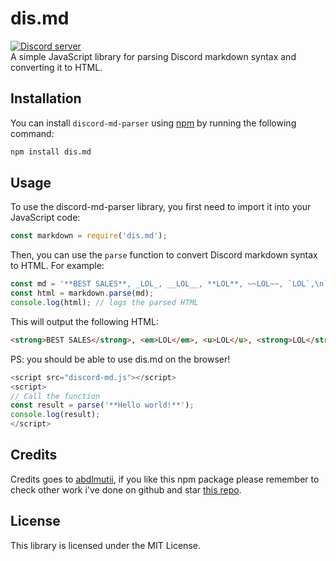 # dis.md
<a href="https://discord.gg/y9KUzq2yaT"><img src="https://img.shields.io/discord/1077492444574261339?style=for-the-badge&color=5865F2&logo=discord&logoColor=white&label=Abdlmu'tii" alt="Discord server" /></a><br>
A simple JavaScript library for parsing Discord markdown syntax and converting it to HTML.

## Installation

You can install `discord-md-parser` using [npm](https://www.npmjs.com/package/dis.md) by running the following command:

```bash
npm install dis.md
```

## Usage
To use the discord-md-parser library, you first need to import it into your JavaScript code:

```js
const markdown = require('dis.md');
```
Then, you can use the `parse` function to convert Discord markdown syntax to HTML. For example:

```js
const md = '**BEST SALES**, _LOL_, __LOL__, **LOL**, ~~LOL~~, `LOL`,\n```js\nconsole.log("Hello, world!");\n```';
const html = markdown.parse(md);
console.log(html); // logs the parsed HTML
```
This will output the following HTML:

```html
<strong>BEST SALES</strong>, <em>LOL</em>, <u>LOL</u>, <strong>LOL</strong>, <s>LOL</s>, <span style="background-color: black; font-family: monospace; color: white;">LOL</span><br /><pre>console.log("Hello, world!");</pre>
```
PS: you should be able to use dis.md on the browser!
```js
<script src="discord-md.js"></script>
<script>
// Call the function
const result = parse('**Hello world!**');
console.log(result);
</script>
```

## Credits
Credits goes to [abdlmutii](https://github.com/abdlmutii), if you like this npm package please remember to check other work i've done on github and star [this repo](https://github.com/abdlmutii/dis.md).

## License
This library is licensed under the MIT License.
